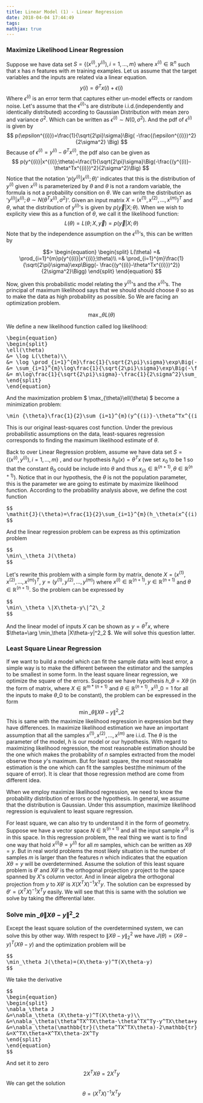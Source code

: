 ```yaml
---
title: Linear Model (1) - Linear Regression
date: 2018-04-04 17:44:49
tags:
mathjax: true
---
```


### Maximize Likelihood Linear Regression

Suppose we have data set $S=\{(x^{(i)},y^{(i)}),i=1,\dots,m\}$ where $x^{(i)}\in\mathbb R^n$ such that x has $n$ features with $m$ training examples. Let us assume that the target variables and the inputs are related via a linear equation.
$$
y{(i)}=\theta^Tx{(i)}+\epsilon{(i)}
$$
Where $\epsilon^{(i)}$ is an error term that captures either un-model effects or random noise. Let's assume that the $\epsilon^{(i)}$'s are distribute i.i.d.(independently and identically distributed) according to Gaussian Distribution with mean zero and variance $\sigma^2$. Which can be written as $\epsilon^{(i)}\sim N(0, \sigma^2)$. And the pdf of $\epsilon^{(i)}$ is given by
$$
p(\epsilon^{(i)})=\frac{1}{\sqrt{2\pi}\sigma}\Big( -\frac{(\epsilon^{(i)})^2}{2\sigma^2} \Big)
$$
Because of $\epsilon^{(i)}=y^{(i)}-\theta^Tx^{(i)}$, the pdf also can be given as
$$
p(y^{(i)}|x^{(i)};\theta)=\frac{1}{\sqrt{2\pi}\sigma}\Big(-\frac{(y^{(i)}-\theta^Tx^{(i)})^2}{2\sigma^2}\Big)
$$
Notice that the notation '$p(y^{(i)}|x^{(i)};\theta)$' indicates that this is the distribution of $y^{(i)}$ given $x^{(i)}$ is parameterized by $\theta$ and $\theta$ is not a random variable, the formula is not a probability consition on $\theta$. We can write the distribution as '$y^{(i)}|x^{(i)};\theta\sim N(\theta^Tx^{(i)},\sigma^2)$'. Given an input matrix $X=(x^{(1)},x^{(2)},\dots,x^{(m)})^T$ and $\theta$, what the distribution of $y^{(i)}$'s is given by $p(\overrightarrow{y}|X;\theta)$. When we wish to explicity view this as a function of $\theta$, we call it the likelihood function:
$$
L(\theta)=L(\theta;X,\overrightarrow{y})=p(\overrightarrow{y}|X;\theta)
$$
Note that by the independence assumption on the $\epsilon^{(i)}$’s, this can be written by

$$>
\begin{equation}
\begin{split}
L(\theta) =& \prod_{i=1}^{m}p(y^{(i)}|x^{(i)};\theta)\\
=& \prod_{i=1}^{m}\frac{1}{\sqrt{2\pi}\sigma}\exp\Bigg(- \frac{(y^{(i)}-\theta^Tx^{(i)})^2)}{2\sigma^2}\Bigg)
\end{split}
\end{equation}
$$

Now, given this probabilistic model relating the $y^{(i)}$'s and the $x^{(i)}$’s. The principal of maximum likelihood says that we should should choose $\theta$ so as to make the data as high probability as possible. So We are facing an optimization problem.

$$
\max\_{\theta} L(\theta)
$$

We define a new likelihood function called log likelihood:

<pre>
\begin{equation}
\begin{split}
\ell(\theta)
&= \log L(\theta)\\
&= \log \prod_{i=1}^{m}\frac{1}{\sqrt{2\pi}\sigma}\exp\Big(-\frac{(y^{(i)}-\theta^Tx^{(i)})^2)}{2\sigma^2}\Big)\\
&= \sum_{i=1}^{m}\log\frac{1}{\sqrt{2\pi}\sigma}\exp\Big(-\frac{(y^{(i)}-\theta^Tx^{(i)})^2)}{2\sigma^2}\Big)\\
&= m\log\frac{1}{\sqrt{2\pi}\sigma}-\frac{1}{2\sigma^2}\sum_{i=1}^{m}(y^{(i)}-\theta^Tx^{(i)})^2
\end{split}
\end{equation}
</pre>

And the maximization problem $ \max\_{\theta}\ell(\theta) $  become a minimization problem:
<pre>
\min_{\theta}\frac{1}{2}\sum_{i=1}^{m}(y^{(i)}-\theta^Tx^{(i)})^2
</pre>

This is our original least-squares cost function. Under the previous probabilistic assumptions on the data, least-squares regression corresponds to finding the maximum likelihood estimate of $\theta$.

Back to over Linear Regression problem, assume we have data set $S=\{(x^{(i)},y^{(i)}),i=1,\dots,m\}$ , and our hypothesis $h_{\theta}(x)=\theta^Tx$ (we set $x_0$ to be $1$ so that the constant $\theta_0$ could be include into $\theta$ and thus $x_{(i)}\in\mathbb R^{(n+1)},\theta\in\mathbb R^{(n+1)}$). Notice that in our hypothesis, the $\theta$ is not the population parameter, this is the parameter we are going to estimate by maximize likelihood function. According to the probability analysis above, we define the cost function
<pre>
$$
\mathit{J}(\theta)=\frac{1}{2}\sum_{i=1}^{m}(h_\theta(x^{(i)})-y^{(i)})^2
$$
</pre>
And the linear regression problem can be express as this optimization problem
<pre>
$$
\min\_\theta J(\theta)
$$
</pre>

Let's rewrite this problem with a simple form by matrix, denote $X=(x^{(1)},x^{(2)},\dots,x^{(m)})^T$, $y=(y^{(1)},y^{(2)},\dots,y^{(m)})$ where $x^{(i)}\in\mathbb R^{(n+1)},y\in\mathbb R^{(n+1)}$ and $\theta\in\mathbb R^{(n+1)}$. So the problem can be expressed by
<pre>
$$
\min\_\theta \|X\theta-y\|^2\_2
$$
</pre>
And the linear model of inputs $X$ can be shown as $y=\theta^Tx$, where $\theta=\arg \min\_\theta \|X\theta-y\|^2\_2 $. We will solve this question latter.

### Least Square Linear Regression

If we want to build a model which can fit the sample data with least error, a simple way is to make the different between the estimator and the samples to be smallest in some form. In the least square linear regression, we optimize the square of the errors. Suppose we have hypothesis $h\_\theta=X\theta$ (in the form of matrix, where $X\in\mathbb R^{m*(n+1)}$ and $\theta\in\mathbb R^{(n+1)}$, $x^{(i)}\_0=1$ for all the inputs to make $\theta\_0$ to be constant), the problem can be expressed in the form
$$
\min\_\theta \|X\theta-y\|^2\_2
$$
This is same with the maximize likelihood regression in expression but they have differences. In maximize likelihood estimation we have an important assumption that all the samples $x^{(1)}, x^{(2)},\dots,x^{(m)}$ are i.i.d. The $\theta$ is the parameter of the model, $h$ is our model or our hypothesis. With regard to maximizing likelihood regression, the most reasonable estimation should be the one which makes the probability of $n$ samples extracted from the model observe those $y$'s maximum. But for least square, the most reasonable estimation is the one which can fit the samples best(the minimum of the square of error). It is clear that those regression method are come from different idea.

When we employ maximize likelihood regression, we need to know the probability distribution of errors or the hypothesis. In general, we assume that the distribution is Gaussian. Under this assumption, maximize likelihood regression is equivalent to least square regression.

For least square, we can also try to understand it in the form of geometry. Suppose we have a vector space $N\in\mathbb R^{(n+1)}$ and all the input sample $x^{(i)}$ is in this space. In this regression problem, the real thing we want is to find one way that hold $x^{(i)}\theta=y^{(i)}$ for all $m$ samples, which can be written as $X\theta=y$. But in real world problems the most likely situation is the number of samples $m$ is larger than the features $n$ which indicates that the equation $X\theta=y$ will be overdetermined. Assume the solution of this least square problem is $\theta'$ and $X\theta'$ is the orthogonal projection $y$ project to the space spanned by $X$'s column vector. And in linear algebra the orthogonal projection from $y$ to $X\theta'$ is $X(X^T X)^{-1}X^Ty$. The solution can be expressed by $\theta'=(X^T X)^{-1}X^Ty$ easily. We will see that this is same with the solution we solve by taking the differential later.

### Solve <span>$\min\_\theta \|X\theta-y\|^2\_2$</span>

Except the least square solution of the overdetermined system, we can solve this by other way. With respect to $\|X\theta-y\|^2_2$ we have $J(\theta)=(X\theta-y)^T(X\theta-y)$ and the optimization problem will be
<pre>
$$
\min_\theta J(\theta)=(X\theta-y)^T(X\theta-y)
$$
</pre>
We take the derivative
<pre>$$
\begin{equation}
\begin{split}
\nabla_\theta J
&=\nabla_\theta (X\theta-y)^T(X\theta-y)\\
&=\nabla_\theta(\theta^TX^TX\theta-\theta^TX^Ty-y^TX\theta+y^Ty)\\
&=\nabla_\theta(\mathbb{tr}(\theta^TX^TX\theta)-2\mathbb{tr}(y^TX\theta))\\
&=X^TX\theta+X^TX\theta-2X^Ty
\end{split}
\end{equation}
$$
</pre>
And set it to zero
$$
2X^TX\theta=2X^Ty
$$
We can get the solution
$$
\theta=(X^TX)^{-1}X^Ty
$$
